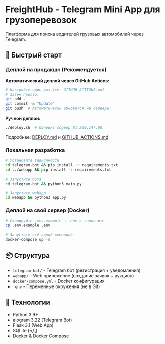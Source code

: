 # FreightHub - Telegram Mini App для грузоперевозок

Платформа для поиска водителей грузовых автомобилей через Telegram.

## 🚀 Быстрый старт

### Деплой на продакшн (Рекомендуется)

**Автоматический деплой через GitHub Actions:**
```bash
# Настройте один раз (см. GITHUB_ACTIONS.md)
# Затем просто:
git add .
git commit -m "Update"
git push  # Автоматически обновится на сервере!
```

**Ручной деплой:**
```bash
./deploy.sh  # Обновит сервер 81.200.147.68
```

Подробнее: [DEPLOY.md](DEPLOY.md) и [GITHUB_ACTIONS.md](GITHUB_ACTIONS.md)

### Локальная разработка
```bash
# Установите зависимости
cd telegram-bot && pip install -r requirements.txt
cd ../webapp && pip install -r requirements.txt

# Запустите бота
cd telegram-bot && python3 main.py

# Запустите webapp
cd webapp && python3 app.py
```

### Деплой на свой сервер (Docker)
```bash
# Скопируйте .env.example → .env и заполните
cp .env.example .env

# Запустите всё одной командой
docker-compose up -d
```

## 📦 Структура

- `telegram-bot/` - Telegram бот (регистрация + уведомления)
- `webapp/` - Web приложение (создание заявок + аукцион)
- `docker-compose.yml` - Docker конфигурация
- `.env` - Переменные окружения (не в Git)

## 🔧 Технологии

- Python 3.9+
- aiogram 3.22 (Telegram Bot)
- Flask 3.1 (Web App)
- SQLite (БД)
- Docker & Docker Compose
